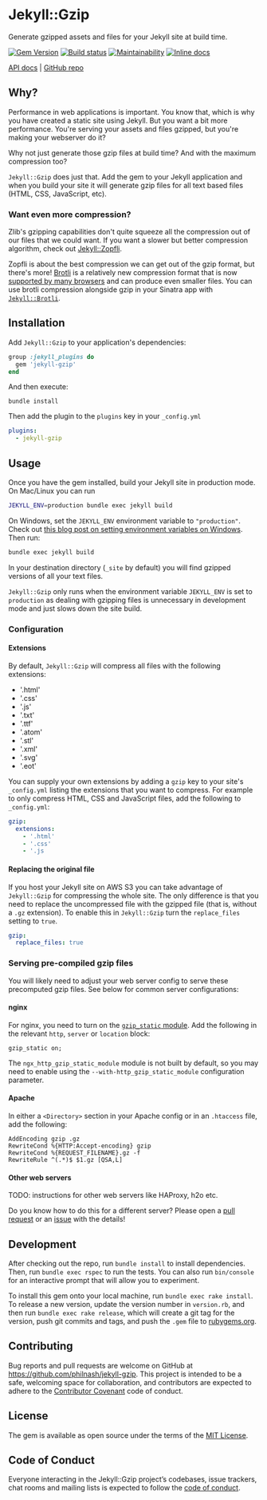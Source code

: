 # Jekyll::Gzip

Generate gzipped assets and files for your Jekyll site at build time.

[![Gem Version](https://badge.fury.io/rb/jekyll-gzip.svg)](https://rubygems.org/gems/jekyll-gzip) [![Build status](https://github.com/philnash/jekyll-gzip/workflows/tests/badge.svg)](https://github.com/philnash/jekyll-gzip/actions) [![Maintainability](https://api.codeclimate.com/v1/badges/895369c1c7a17f879b00/maintainability)](https://codeclimate.com/github/philnash/jekyll-gzip/maintainability) [![Inline docs](https://inch-ci.org/github/philnash/jekyll-gzip.svg?branch=master)](https://inch-ci.org/github/philnash/jekyll-gzip)

[API docs](http://www.rubydoc.info/gems/jekyll-gzip/) | [GitHub repo](https://github.com/philnash/jekyll-gzip)

## Why?

Performance in web applications is important. You know that, which is why you have created a static site using Jekyll. But you want a bit more performance. You're serving your assets and files gzipped, but you're making your webserver do it?

Why not just generate those gzip files at build time? And with the maximum compression too?

`Jekyll::Gzip` does just that. Add the gem to your Jekyll application and when you build your site it will generate gzip files for all text based files (HTML, CSS, JavaScript, etc).

### Want even more compression?

Zlib's gzipping capabilities don't quite squeeze all the compression out of our files that we could want. If you want a slower but better compression algorithm, check out [Jekyll::Zopfli](https://github.com/philnash/jekyll-zopfli).

Zopfli is about the best compression we can get out of the gzip format, but there's more! [Brotli](https://en.wikipedia.org/wiki/Brotli) is a relatively new compression format that is now [supported by many browsers](https://caniuse.com/#search=brotli) and can produce even smaller files. You can use brotli compression alongside gzip in your Sinatra app with [`Jekyll::Brotli`](http://github.com/philnash/jekyll-brotli).

## Installation

Add `Jekyll::Gzip` to your application's dependencies:

```ruby
group :jekyll_plugins do
  gem 'jekyll-gzip'
end
```

And then execute:

```
bundle install
```

Then add the plugin to the `plugins` key in your `_config.yml`

```yml
plugins:
  - jekyll-gzip
```

## Usage

Once you have the gem installed, build your Jekyll site in production mode. On Mac/Linux you can run

```bash
JEKYLL_ENV=production bundle exec jekyll build
```

On Windows, set the `JEKYLL_ENV` environment variable to `"production"`. Check out [this blog post on setting environment variables on Windows](https://www.twilio.com/blog/2017/01/how-to-set-environment-variables.html). Then run:

```bash
bundle exec jekyll build
```

In your destination directory (`_site` by default) you will find gzipped versions of all your text files.

`Jekyll::Gzip` only runs when the environment variable `JEKYLL_ENV` is set to `production` as dealing with gzipping files is unnecessary in development mode and just slows down the site build.

### Configuration

#### Extensions

By default, `Jekyll::Gzip` will compress all files with the following extensions:

- '.html'
- '.css'
- '.js'
- '.txt'
- '.ttf'
- '.atom'
- '.stl'
- '.xml'
- '.svg'
- '.eot'

You can supply your own extensions by adding a `gzip` key to your site's `_config.yml` listing the extensions that you want to compress. For example to only compress HTML, CSS and JavaScript files, add the following to `_config.yml`:

```yml
gzip:
  extensions:
    - '.html'
    - '.css'
    - '.js
```

#### Replacing the original file

If you host your Jekyll site on AWS S3 you can take advantage of `Jekyll::Gzip` for compressing the whole site. The only difference is that you need to replace the uncompressed file with the gzipped file (that is, without a `.gz` extension). To enable this in `Jekyll::Gzip` turn the `replace_files` setting to `true`.

```yml
gzip:
  replace_files: true
```

### Serving pre-compiled gzip files

You will likely need to adjust your web server config to serve these precomputed gzip files. See below for common server configurations:

#### nginx

For nginx, you need to turn on the [`gzip_static` module](http://nginx.org/en/docs/http/ngx_http_gzip_static_module.html). Add the following in the relevant `http`, `server` or `location` block:

```
gzip_static on;
```

The `ngx_http_gzip_static_module` module is not built by default, so you may need to enable using the `--with-http_gzip_static_module` configuration parameter.

#### Apache

In either a `<Directory>` section in your Apache config or in an `.htaccess` file, add the following:

```
AddEncoding gzip .gz
RewriteCond %{HTTP:Accept-encoding} gzip
RewriteCond %{REQUEST_FILENAME}.gz -f
RewriteRule ^(.*)$ $1.gz [QSA,L]
```

#### Other web servers

TODO: instructions for other web servers like HAProxy, h2o etc.

Do you know how to do this for a different server? Please open a [pull request](https://github.com/philnash/jekyll-gzip/pulls) or an [issue](https://github.com/philnash/jekyll-gzip/issues) with the details!

## Development

After checking out the repo, run `bundle install` to install dependencies. Then, run `bundle exec rspec` to run the tests. You can also run `bin/console` for an interactive prompt that will allow you to experiment.

To install this gem onto your local machine, run `bundle exec rake install`. To release a new version, update the version number in `version.rb`, and then run `bundle exec rake release`, which will create a git tag for the version, push git commits and tags, and push the `.gem` file to [rubygems.org](https://rubygems.org).

## Contributing

Bug reports and pull requests are welcome on GitHub at https://github.com/philnash/jekyll-gzip. This project is intended to be a safe, welcoming space for collaboration, and contributors are expected to adhere to the [Contributor Covenant](http://contributor-covenant.org) code of conduct.

## License

The gem is available as open source under the terms of the [MIT License](https://opensource.org/licenses/MIT).

## Code of Conduct

Everyone interacting in the Jekyll::Gzip project’s codebases, issue trackers, chat rooms and mailing lists is expected to follow the [code of conduct](https://github.com/philnash/jekyll-gzip/blob/master/CODE_OF_CONDUCT.md).

